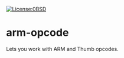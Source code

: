 [![License:0BSD](https://img.shields.io/badge/License-0BSD-brightgreen.svg)](https://opensource.org/licenses/FPL-1.0.0)
<!--
[![travis.ci](https://travis-ci.org/rust-console/voladdress.svg?branch=master)](https://travis-ci.org/rust-console/voladdress)
[![AppVeyor](https://ci.appveyor.com/api/projects/status/mjj167w3cy0x87i1?svg=true)](https://ci.appveyor.com/project/Lokathor/voladdress)
[![crates.io](https://img.shields.io/crates/v/voladdress.svg)](https://crates.io/crates/voladdress)
[![docs.rs](https://docs.rs/voladdress/badge.svg)](https://docs.rs/voladdress/)
-->

# arm-opcode

Lets you work with ARM and Thumb opcodes.
